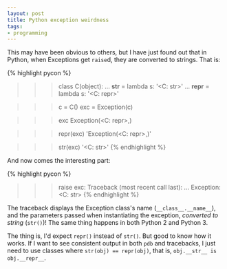 ```yaml
---
layout: post
title: Python exception weirdness
tags:
- programming
---
```


This may have been obvious to others, but I have just found out that in Python,
when Exceptions get `raise`d, they are converted to strings. That is:

{% highlight pycon %}
>>> class C(object):
...     __str__ = lambda s: '<C: str>'
...     __repr__ = lambda s: '<C: repr>'

>>> c = C()
>>> exc = Exception(c)

>>> exc
Exception(<C: repr>,)

>>> repr(exc)
'Exception(<C: repr>,)'

>>> str(exc)
'<C: str>'
{% endhighlight %}

And now comes the interesting part:

{% highlight pycon %}
>>> raise exc:
Traceback (most recent call last):
...
Exception: <C: str>
{% endhighlight %}

The traceback displays the Exception class's name (`__class__.__name__`), and
the parameters passed when instantiating the exception, *converted to string*
(`str()`)! The same thing happens in both Python 2 and Python 3.

The thing is, I'd expect `repr()` instead of `str()`. But good to know how it
works. If I want to see consistent output in both `pdb` and tracebacks, I just
need to use classes where `str(obj) == repr(obj)`, that is, `obj.__str__ is
obj.__repr__`.
